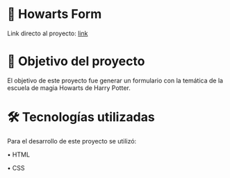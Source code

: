 # :mage:	Howarts Form
Link directo al proyecto: [link](https://lordlez.github.io/howarts-form/)


# 📝 Objetivo del proyecto
El objetivo de este proyecto fue generar un formulario con la temática de la escuela de magia Howarts de Harry Potter.

# :hammer_and_wrench: Tecnologías utilizadas
Para el desarrollo de este proyecto se utilizó:

• HTML

• CSS
